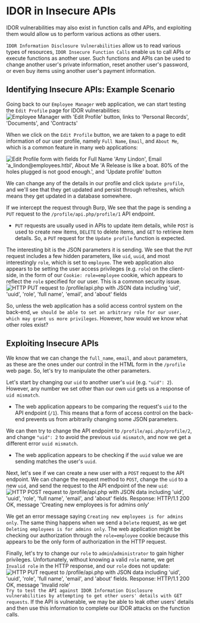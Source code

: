 # IDOR in Insecure APIs
IDOR vulnerabilities may also exist in function calls and APIs, and exploiting them would allow us to perform various actions as other users.

`IDOR Information Disclosure Vulnerabilities` allow us to read various types of resources, `IDOR Insecure Function Calls` enable us to call APIs or execute functions as another user. Such functions and APIs can be used to change another user's private information, reset another user's password, or even buy items using another user's payment information.
## Identifying Insecure APIs: Example Scenario
Going back to our `Employee Manager` web application, we can start testing the `Edit Profile` page for IDOR vulnerabilities:
![Employee Manager with 'Edit Profile' button, links to 'Personal Records', 'Documents', and 'Contracts'](https://academy.hackthebox.com/storage/modules/134/web_attacks_idor_employee_manager.jpg)

When we click on the `Edit Profile` button, we are taken to a page to edit information of our user profile, namely `Full Name`, `Email`, and `About Me`, which is a common feature in many web applications:

![Edit Profile form with fields for Full Name 'Amy Lindon', Email 'a_lindon@employees.htbl', About Me 'A Release is like a boat. 80% of the holes plugged is not good enough.', and 'Update profile' button](https://academy.hackthebox.com/storage/modules/134/web_attacks_idor_edit_profile.jpg)

We can change any of the details in our profile and click `Update profile`, and we'll see that they get updated and persist through refreshes, which means they get updated in a database somewhere. 

If we intercept the request through Burp, We see that the page is sending a `PUT` request to the `/profile/api.php/profile/1` API endpoint. 
- `PUT` requests are usually used in APIs to update item details, while `POST` is used to create new items, `DELETE` to delete items, and `GET` to retrieve item details. So, a `PUT` request for the `Update profile` function is expected. 

The interesting bit is the JSON parameters it is sending. We see that the `PUT` request includes a few hidden parameters, like `uid`, `uuid`, and most interestingly `role`, which is set to `employee`. The web application also appears to be setting the user access privileges (e.g. `role`) on the client-side, in the form of our `Cookie: role=employee` cookie, which appears to reflect the `role` specified for our user. This is a common security issue.
![HTTP PUT request to /profile/api.php with JSON data including 'uid', 'uuid', 'role', 'full name', 'email', and 'about' fields](https://academy.hackthebox.com/storage/modules/134/web_attacks_idor_update_request.jpg)

So, unless the web application has a solid access control system on the back-end, `we should be able to set an arbitrary role for our user, which may grant us more privileges`. However, how would we know what other roles exist?
## Exploiting Insecure APIs
We know that we can change the `full_name`, `email`, and `about` parameters, as these are the ones under our control in the HTML form in the `/profile` web page. So, let's try to manipulate the other parameters.

Let's start by changing our `uid` to another user's `uid` (e.g. `"uid": 2`). However, any number we set other than our own `uid` gets us a response of `uid mismatch`.
- The web application appears to be comparing the request's `uid` to the API endpoint (`/1`). This means that a form of access control on the back-end prevents us from arbitrarily changing some JSON parameters.

We can then try to change the API endpoint to `/profile/api.php/profile/2`, and change `"uid": 2` to avoid the previous `uid mismatch`, and now we get a different error `uuid mismatch`.
- The web application appears to be checking if the `uuid` value we are sending matches the user's `uuid`.

Next, let's see if we can create a new user with a `POST` request to the API endpoint. We can change the request method to `POST`, change the `uid` to a new `uid`, and send the request to the API endpoint of the new `uid`:
![HTTP POST request to /profile/api.php with JSON data including 'uid', 'uuid', 'role', 'full name', 'email', and 'about' fields. Response: HTTP/1.1 200 OK, message 'Creating new employees is for admins only'](https://academy.hackthebox.com/storage/modules/134/web_attacks_idor_create_new_user_1.jpg)

We get an error message saying `Creating new employees is for admins only`. The same thing happens when we send a `Delete` request, as we get `Deleting employees is for admins only`. The web application might be checking our authorization through the `role=employee` cookie because this appears to be the only form of authorization in the HTTP request.

Finally, let's try to change our `role` to `admin`/`administrator` to gain higher privileges. Unfortunately, without knowing a valid `role` name, we get `Invalid role` in the HTTP response, and our `role` does not update: ![HTTP PUT request to /profile/api.php with JSON data including 'uid', 'uuid', 'role', 'full name', 'email', and 'about' fields. Response: HTTP/1.1 200 OK, message 'Invalid role'](https://academy.hackthebox.com/storage/modules/134/web_attacks_idor_invalid_role.jpg)
`Try to test the API against IDOR Information Disclosure vulnerabilities by attempting to get other users' details with GET requests`. If the API is vulnerable, we may be able to leak other users' details and then use this information to complete our IDOR attacks on the function calls.
